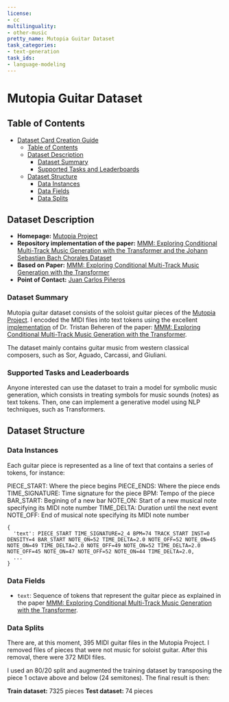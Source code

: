```yaml
---
license:
- cc
multilinguality:
- other-music
pretty_name: Mutopia Guitar Dataset
task_categories:
- text-generation
task_ids:
- language-modeling
---
```


# Mutopia Guitar Dataset

## Table of Contents
- [Dataset Card Creation Guide](#mutopia-guitar-dataset)
  - [Table of Contents](#table-of-contents)
  - [Dataset Description](#dataset-description)
    - [Dataset Summary](#dataset-summary)
    - [Supported Tasks and Leaderboards](#supported-tasks-and-leaderboards)
  - [Dataset Structure](#dataset-structure)
    - [Data Instances](#data-instances)
    - [Data Fields](#data-fields)
    - [Data Splits](#data-splits)

## Dataset Description

- **Homepage:** [Mutopia Project](https://www.mutopiaproject.org/)
- **Repository implementation of the paper:** [MMM: Exploring Conditional Multi-Track Music Generation with the Transformer and the Johann Sebastian Bach Chorales Dataset](https://github.com/AI-Guru/MMM-JSB)
- **Based on Paper:** [MMM: Exploring Conditional Multi-Track Music Generation with the Transformer](https://arxiv.org/abs/2008.06048)
- **Point of Contact:** [Juan Carlos Piñeros](https://www.linkedin.com/in/juancarlospinerosp/)

### Dataset Summary

Mutopia guitar dataset consists of the soloist guitar pieces of the [Mutopia Project](https://www.mutopiaproject.org/). I encoded the MIDI files into text tokens using the excellent [implementation](https://github.com/AI-Guru/MMM-JSB) of Dr. Tristan Beheren of the paper: [MMM: Exploring Conditional Multi-Track Music Generation with the Transformer](https://arxiv.org/abs/2008.06048). 

The dataset mainly contains guitar music from western classical composers, such as Sor, Aguado, Carcassi, and Giuliani.

### Supported Tasks and Leaderboards

Anyone interested can use the dataset to train a model for symbolic music generation, which consists in treating symbols for music sounds (notes) as text tokens. Then, one can implement a generative model using NLP techniques, such as Transformers.

## Dataset Structure

### Data Instances

Each guitar piece is represented as a line of text that contains a series of tokens, for instance:

PIECE_START: Where the piece begins
PIECE_ENDS: Where the piece ends
TIME_SIGNATURE: Time signature for the piece
BPM: Tempo of the piece
BAR_START: Begining of a new bar
NOTE_ON: Start of a new musical note specifying its MIDI note number
TIME_DELTA: Duration until the next event
NOTE_OFF: End of musical note specifying its MIDI note number

```
{
  'text': PIECE_START TIME_SIGNATURE=2_4 BPM=74 TRACK_START INST=0 DENSITY=4 BAR_START NOTE_ON=52 TIME_DELTA=2.0 NOTE_OFF=52 NOTE_ON=45 NOTE_ON=49 TIME_DELTA=2.0 NOTE_OFF=49 NOTE_ON=52 TIME_DELTA=2.0 NOTE_OFF=45 NOTE_ON=47 NOTE_OFF=52 NOTE_ON=44 TIME_DELTA=2.0,
  ...
}
```

### Data Fields

- `text`: Sequence of tokens that represent the guitar piece as explained in the paper [MMM: Exploring Conditional Multi-Track Music Generation with the Transformer](https://arxiv.org/abs/2008.06048).

### Data Splits

There are, at this moment, 395 MIDI guitar files in the Mutopia Project. I removed files of pieces that were not music for soloist guitar. After this removal, there were 372 MIDI files.

I used an 80/20 split and augmented the training dataset by transposing the piece 1 octave above and below (24 semitones). The final result is then:

**Train dataset:** 7325 pieces
**Test dataset:** 74 pieces